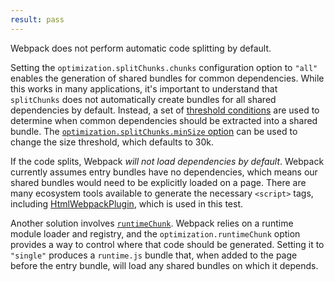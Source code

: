 ```yaml
---
result: pass
---
```


Webpack does not perform automatic code splitting by default.

Setting the `optimization.splitChunks.chunks` configuration option to `"all"` enables the generation of shared bundles for common dependencies. While this works in many applications, it's important to understand that `splitChunks` does not automatically create bundles for all shared dependencies by default. Instead, a set of [threshold conditions] are used to determine when common dependencies should be extracted into a shared bundle. The [`optimization.splitChunks.minSize` option](https://webpack.js.org/plugins/split-chunks-plugin/#splitchunksminsize) can be used to change the size threshold, which defaults to 30k.

If the code splits, Webpack _will not load dependencies by default_. Webpack currently assumes entry bundles have no dependencies, which means our shared bundles would need to be explicitly loaded on a page. There are many ecosystem tools available to generate the necessary `<script>` tags, including [HtmlWebpackPlugin](https://webpack.js.org/plugins/html-webpack-plugin/), which is used in this test.

Another solution involves [`runtimeChunk`](https://webpack.js.org/configuration/optimization/#optimizationruntimechunk). Webpack relies on a runtime module loader and registry, and the `optimization.runtimeChunk` option provides a way to control where that code should be generated. Setting it to `"single"` produces a `runtime.js` bundle that, when added to the page before the entry bundle, will load any shared bundles on which it depends.

[threshold conditions]: https://webpack.js.org/plugins/split-chunks-plugin/#defaults
